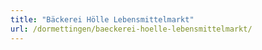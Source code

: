 ```yaml
---
title: "Bäckerei Hölle Lebensmittelmarkt"
url: /dormettingen/baeckerei-hoelle-lebensmittelmarkt/
---
```

